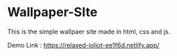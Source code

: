 # Wallpaper-SIte
This is the simple wallpaer site made in html, css and js.

Demo Link : https://relaxed-joliot-ee1f6d.netlify.app/

